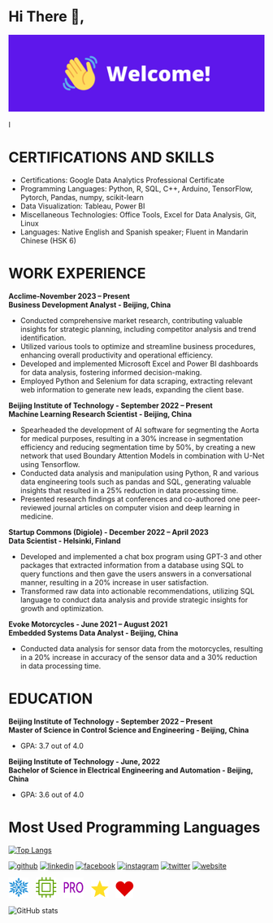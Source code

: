 # Hi There 👋,
![](https://github.com/Marcosgarcia75/Marcosgarcia75/blob/main/welcome1.png?raw=true)

I 


# CERTIFICATIONS AND SKILLS
-	Certifications: Google Data Analytics Professional Certificate <br>
-	Programming Languages: Python, R, SQL, C++, Arduino, TensorFlow, Pytorch, Pandas, numpy, scikit-learn <br>
-	Data Visualization: Tableau, Power BI <br>
-	Miscellaneous Technologies: Office Tools, Excel for Data Analysis, Git, Linux <br>
-	Languages: Native English and Spanish speaker; Fluent in Mandarin Chinese (HSK 6) <br>


 # WORK EXPERIENCE 
**Acclime-November 2023 – Present**<br>
**Business Development Analyst - Beijing, China**
-	Conducted comprehensive market research, contributing valuable insights for strategic planning, including competitor analysis and trend identification.<br>
-	Utilized various tools to optimize and streamline business procedures, enhancing overall productivity and operational efficiency.<br>
-	Developed and implemented Microsoft Excel and Power BI dashboards for data analysis, fostering informed decision-making.<br>
-	Employed Python and Selenium for data scraping, extracting relevant web information to generate new leads, expanding the client base.<br>

**Beijing Institute of Technology - September 2022 – Present**<br>
**Machine Learning Research Scientist - Beijing, China**
-	Spearheaded the development of AI software for segmenting the Aorta for medical purposes, resulting in a 30% increase in segmentation efficiency and reducing segmentation time by 50%, by creating a new network that used Boundary Attention Models in combination with U-Net using Tensorflow.<br>
-	Conducted data analysis and manipulation using Python, R and various data engineering tools such as pandas and SQL, generating valuable insights that resulted in a 25% reduction in data processing time.<br>
-	Presented research findings at conferences and co-authored one peer-reviewed journal articles on computer vision and deep learning in medicine.<br>

**Startup Commons (Digiole) - December 2022 – April 2023**<br>
**Data Scientist - Helsinki, Finland**
-	Developed and implemented a chat box program using GPT-3 and other packages that extracted information from a database using SQL to query functions and then gave the users answers in a conversational manner, resulting in a 20% increase in user satisfaction.<br>
-	Transformed raw data into actionable recommendations, utilizing SQL language to conduct data analysis and provide strategic insights for growth and optimization. <br>


**Evoke Motorcycles - June 2021 – August 2021**<br>
**Embedded Systems Data Analyst - Beijing, China**
-	Conducted data analysis for sensor data from the motorcycles, resulting in a 20% increase in accuracy of the sensor data and a 30% reduction in data processing time.<br>

 # EDUCATION 
**Beijing Institute of Technology - September 2022 – Present**<br>
**Master of Science in Control Science and Engineering - Beijing, China**
-	GPA: 3.7 out of 4.0

  
**Beijing Institute of Technology - June, 2022**<br>
**Bachelor of Science in Electrical Engineering and Automation - Beijing, China**
-	GPA: 3.6 out of 4.0<br>

 # Most Used Programming Languages
[![Top Langs](https://github-readme-stats.vercel.app/api/top-langs/?username=Marcosgarcia75)](https://github.com/anuraghazra/github-readme-stats)




[<img src='https://cdn.jsdelivr.net/npm/simple-icons@3.0.1/icons/github.svg' alt='github' height='40'>](https://github.com/Marcosgarcia75)  [<img src='https://cdn.jsdelivr.net/npm/simple-icons@3.0.1/icons/linkedin.svg' alt='linkedin' height='40'>](https://www.linkedin.com/in/https://www.linkedin.com/in/marcos-garcia-868985212//)  [<img src='https://cdn.jsdelivr.net/npm/simple-icons@3.0.1/icons/facebook.svg' alt='facebook' height='40'>](https://www.facebook.com/#)  [<img src='https://cdn.jsdelivr.net/npm/simple-icons@3.0.1/icons/instagram.svg' alt='instagram' height='40'>](https://www.instagram.com/#/)  [<img src='https://cdn.jsdelivr.net/npm/simple-icons@3.0.1/icons/twitter.svg' alt='twitter' height='40'>](https://twitter.com/#)  [<img src='https://cdn.jsdelivr.net/npm/simple-icons@3.0.1/icons/icloud.svg' alt='website' height='40'>](https://www.marcosgtech.com/)  

<a href='https://archiveprogram.github.com/'><img src='https://raw.githubusercontent.com/acervenky/animated-github-badges/master/assets/acbadge.gif' width='40' height='40'></a> <a href='https://docs.github.com/en/developers'><img src='https://raw.githubusercontent.com/acervenky/animated-github-badges/master/assets/devbadge.gif' width='40' height='40'></a> <a href='https://github.com/pricing'><img src='https://raw.githubusercontent.com/acervenky/animated-github-badges/master/assets/pro.gif' width='40' height='40'></a> <a href='https://stars.github.com/'><img src='https://raw.githubusercontent.com/acervenky/animated-github-badges/master/assets/starbadge.gif' width='35' height='35'></a> <a href='https://docs.github.com/en/github/supporting-the-open-source-community-with-github-sponsors'><img src='https://raw.githubusercontent.com/acervenky/animated-github-badges/master/assets/sponsorbadge.gif' width='35' height='35'></a> 



![GitHub stats](https://github-readme-stats.vercel.app/api?username=Marcosgarcia75&show_icons=true&count_private=true)  

